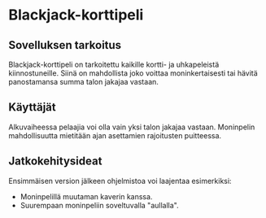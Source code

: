 # Blackjack-korttipeli
## Sovelluksen tarkoitus
Blackjack-korttipeli on tarkoitettu kaikille kortti- ja uhkapeleistä kiinnostuneille. Siinä on mahdollista joko voittaa moninkertaisesti tai hävitä panostamansa summa talon jakajaa vastaan.
## Käyttäjät
Alkuvaiheessa pelaajia voi olla vain yksi talon jakajaa vastaan. Moninpelin mahdollisuutta mietitään ajan asettamien rajoitusten puitteessa.
## Jatkokehitysideat
Ensimmäisen version jälkeen ohjelmistoa voi laajentaa esimerkiksi:
- Moninpelillä muutaman kaverin kanssa.
- Suurempaan moninpeliin soveltuvalla "aullalla".
